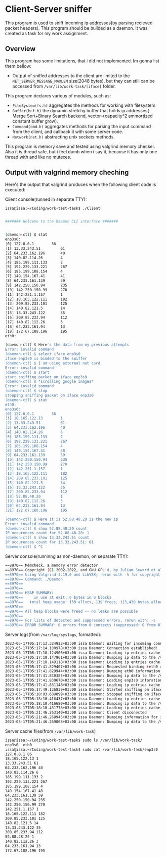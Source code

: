 # Client-Server sniffer
This program is used to sniff incoming ip addresses(by parsing recieved packet headers).
This program should be builded as a daemon.
It was created as task for my work assignment.

## Overview
This program has some limitations, that i did not implemented. Im gonna list them bellow:

* Output of sniffed addresses to the client are limited to the ```NET_SERVER_MESSAGE_MAXLEN```
size(2048 bytes), but they can still can be accessed from ```/var/lib/work-task/[iface]``` folder.

This program declares various of modules, such as:
* ```FileSystem(fs.h)``` aggregates the methods for working with filesystem.
* ```Buffer(buf.h)``` the dynamic stretchy buffer that holds ip addresses(
Merge Sort+Binary Search backend, vector->capacity*2 ammortized constant buffer grow).
* ```Command(cmd.h)``` aggregates methods for parsing the input command from
the client, and callback it with some server code.
* ```Network(net.h)``` abstracting unix sockets methods.

This program is memory save and tested using valgrind memory checker. Also
it is thread safe, but i feel dumb when i say it, because it has only one
thread with and like no mutexes.

## Output with valgrind memory cheching

Here's the output that valgrind produces when the following client code 
is executed:

Client console(runned in separate TTY):

```bash
issa@issa:~/Coding/work-test-task$ ./Client 


####### Welcome to the Daemon CLI interface #######


(daemon-ctl) $ stat 
enp3s0:
[0] 127.0.0.1		 86
[1] 13.33.243.51		 61
[2] 64.233.162.196		 40
[3] 140.82.114.26		 4
[4] 185.199.111.133		 2
[5] 192.229.133.221		 267
[6] 185.199.108.154		 4
[7] 149.154.167.41		 41
[8] 64.233.161.139		 59
[9] 142.250.150.94		 235
[10] 142.250.150.99		 270
[11] 142.251.1.157		 1
[12] 18.165.122.111		 182
[13] 209.85.233.101		 125
[14] 140.82.121.5		 14
[15] 13.33.243.122		 35
[16] 209.85.233.94		 112
[17] 140.82.112.26		 3
[18] 64.233.161.94		 13
[19] 172.67.188.196		 195
eth0:

(daemon-ctl) $ Here's the data from my previous attempts
Error: invalid command
(daemon-ctl) $ select iface enp3s0
iface enp3s0 is binded to the sniffer
(daemon-ctl) $ I am using external net card
Error: invalid command
(daemon-ctl) $ start
start sniffing packet on iface enp3s0
(daemon-ctl) $ *scrolling google images*
Error: invalid command
(daemon-ctl) $ stop
stopping sniffing packet on iface enp3s0
(daemon-ctl) $ stat
eth0:
enp3s0:
[0] 127.0.0.1		 86
[1] 18.165.122.13		 1
[2] 13.33.243.51		 61
[3] 64.233.162.196		 40
[4] 140.82.114.26		 6
[5] 185.199.111.133		 2
[6] 192.229.133.221		 267
[7] 185.199.108.154		 4
[8] 149.154.167.41		 48
[9] 64.233.161.139		 59
[10] 142.250.150.94		 235
[11] 142.250.150.99		 270
[12] 142.251.1.157		 1
[13] 18.165.122.111		 182
[14] 209.85.233.101		 125
[15] 140.82.121.5		 14
[16] 13.33.243.122		 35
[17] 209.85.233.94		 112
[18] 52.88.48.20		 1
[19] 140.82.112.26		 3
[20] 64.233.161.94		 13
[21] 172.67.188.196		 195

(daemon-ctl) $ Here it is 52.88.48.20 is the new ip
Error: invalid command
(daemon-ctl) $ show 52.88.48.20 count
IP occurences count for 52.88.48.20: 1
(daemon-ctl) $ show 13.33.243.51 count
IP occurences count for 13.33.243.51: 61
(daemon-ctl) $ ^C 

```

Server console(runninng as non-daemon, on separate TTY):
```bash
==8970== Memcheck, a memory error detector
==8970== Copyright (C) 2002-2022, and GNU GPL'd, by Julian Seward et al.
==8970== Using Valgrind-3.19.0 and LibVEX; rerun with -h for copyright info
==8970== Command: ./Daemon
==8970==
==8970==
==8970== HEAP SUMMARY:
==8970==     in use at exit: 0 bytes in 0 blocks
==8970==   total heap usage: 139 allocs, 139 frees, 113,420 bytes allocated
==8970==
==8970== All heap blocks were freed -- no leaks are possible
==8970==
==8970== For lists of detected and suppressed errors, rerun with: -s
==8970== ERROR SUMMARY: 0 errors from 0 contexts (suppressed: 0 from 0)

```


Server logs(from ```/var/log/syslogs```, formatted):
```bash
2023-05-17T05:17:13.324922+03:00 issa Daemon: Waiting for incoming connection
2023-05-17T05:17:14.100978+03:00 issa Daemon: Connection established!
2023-05-17T05:17:18.124906+03:00 issa Daemon: Loading ip entries cache from /var/lib/work-task/enp3s0
2023-05-17T05:17:18.147861+03:00 issa Daemon: Dumping ip data to the /var/lib/work-task/eth0
2023-05-17T05:17:18.149118+03:00 issa Daemon: Loading ip entries cache from /var/lib/work-task/eth0
2023-05-17T05:17:41.829407+03:00 issa Daemon: Requested binding (eth0 => enp3s0)
2023-05-17T05:17:41.829944+03:00 issa Daemon: Dumping eth0 information..
2023-05-17T05:17:41.830385+03:00 issa Daemon: Dumping ip data to the /var/lib/work-task/eth0
2023-05-17T05:17:41.830670+03:00 issa Daemon: Loading enp3s0 inforation...
2023-05-17T05:17:41.831148+03:00 issa Daemon: Loading ip entries cache from /var/lib/work-task/enp3s0
2023-05-17T05:17:49.126839+03:00 issa Daemon: Started sniffing on iface enp3s0
2023-05-17T05:18:03.609899+03:00 issa Daemon: Stopped sniffing on iface enp3s0
2023-05-17T05:18:10.416437+03:00 issa Daemon: Loading ip entries cache from /var/lib/work-task/eth0
2023-05-17T05:18:10.416680+03:00 issa Daemon: Dumping ip data to the /var/lib/work-task/enp3s0
2023-05-17T05:18:10.431778+03:00 issa Daemon: Loading ip entries cache from /var/lib/work-task/enp3s0
2023-05-17T05:21:46.263140+03:00 issa Daemon: Client disconected
2023-05-17T05:21:46.268945+03:00 issa Daemon: Dumping information for iface enp3s0..
2023-05-17T05:21:46.269068+03:00 issa Daemon: Dumping ip data to the /var/lib/work-task/enp3s0
```


Server cache files(from ```/var/lib/work-task```)
```bash
issa@issa:~/Coding/work-test-task$ sudo ls /var/lib/work-task/
enp3s0	eth0
issa@issa:~/Coding/work-test-task$ sudo cat /var/lib/work-task/enp3s0 
127.0.0.1 86
18.165.122.13 1
13.33.243.51 61
64.233.162.196 40
140.82.114.26 6
185.199.111.133 2
192.229.133.221 267
185.199.108.154 4
149.154.167.41 48
64.233.161.139 59
142.250.150.94 235
142.250.150.99 270
142.251.1.157 1
18.165.122.111 182
209.85.233.101 125
140.82.121.5 14
13.33.243.122 35
209.85.233.94 112
52.88.48.20 1
140.82.112.26 3
64.233.161.94 13
172.67.188.196 195
```


